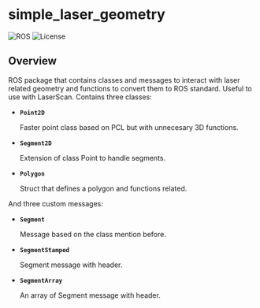 # simple_laser_geometry

![ROS](https://img.shields.io/badge/ros2-galactic-blueviolet?style=for-the-badge&logo=ros&logoColor=white)
![License](https://img.shields.io/badge/license-MIT-green?style=for-the-badge)

## Overview
ROS package that contains classes and messages to interact with laser related geometry and functions to convert them to ROS standard.
Useful to use with LaserScan. Contains three classes:

 * **`Point2D`**

	Faster point class based on PCL but with unnecesary 3D functions.

 * **`Segment2D`**

	Extension of class Point to handle segments.

 * **`Polygon`**

	Struct that defines a polygon and functions related.

And three custom messages:
 * **`Segment`**

	Message based on the class mention before.

 * **`SegmentStamped`**

	Segment message with header.

 * **`SegmentArray`**

	An array of Segment message with header.

